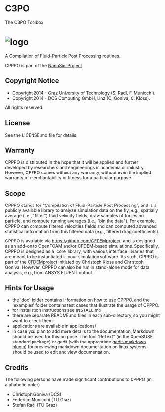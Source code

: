 # C3PO
The C3PO Toolbox

![logo](cpppo_logo.png)
======
A Compilation of Fluid-Particle Post Processing routines.

CPPPO is part of the [NanoSim Project](http://sintef.no/NanoSim)


Copyright Notice
------------------

- Copyright 2014 - Graz University of Technology (S. Radl, F. Municchi).
- Copyright 2014 - DCS Computing GmbH, Linz (C. Goniva, C. Kloss).


All rights reserved.

License
-----------------
See the [LICENSE.md](LICENSE.md) file for details.

Warranty
-----------------
CPPPO is distributed in the hope that it will be applied and further developed by researchers and engineerings in academia or industry. However, CPPPO comes without any warranty, without even the implied warranty of merchantability or fitness for a particular purpose. 

Scope
---------------------------------------
CPPPO stands for “Compilation of Fluid-Particle Post Processing”, and is a publicly available library to analyze simulation data on the fly, e.g., spatially average (i.e., "filter") fluid velocity fields, draw samples of forces on particle, and compute running averages (i.e., "bin the data"). For example, CPPPO can compute filtered velocities fields and can computed advanced statistical information from this filtered data (e.g., filtered drag coefficients).

CPPPO is available via https://github.com/CFDEMproject, and is designed as an add-on to OpenFOAM and/or CFDEM-based simulations. Specifically, CPPPO is designed as a 'core' library, with various interface libraries that are meant to be instantiated in your simulation software. As such, CPPPO is part of the [CFDEMproject](http://www.cfdem.com) initiated by Christoph Kloss and Christoph Goniva. However, CPPPO can also be run in stand-alone mode for data analysis, e.g., from ANSYS FLUENT output.

Hints for Usage
-----------------

- the 'doc' folder contains information on how to use CPPPO, and the 'examples' folder contains test cases that illustrate the usage of CPPPO.
- for installation instructions see INSTALL.md
- there are separate README.md files in each sub-directory, so you might want to check them
- applications are available in applications/
- in case you plan to add more details to the documentation, Markdown should be used for this purpose. The tool "ReText" (in the OpenSUSE standard package) or gedit (with the appropriate [gedit-markdown plugin](http://www.jpfleury.net/en/software/gedit-markdown.php)) for previewing markdown documentation on linux systems should be used to edit and view documentation.

Credits
-------------------
The following persons have made significant contributions to CPPPO (in alphabetic order)

- Christoph Goniva (DCS)
- Federico Municchi (TU Graz)
- Stefan Radl (TU Graz)
